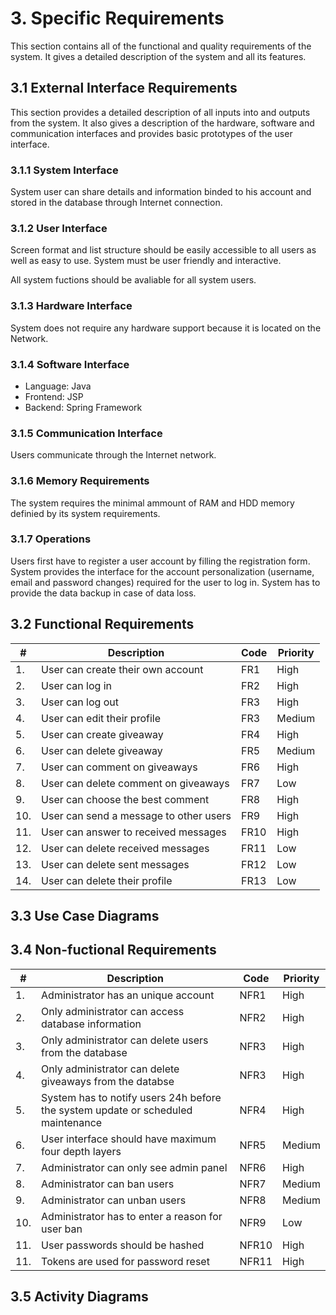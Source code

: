 # 3. Specific Requirements

This section contains all of the functional and quality requirements of the system. It gives a detailed description of the system and all its features. 

## 3.1 External Interface Requirements

This section provides a detailed description of all inputs into and outputs from the system. It also gives a description of the hardware, software and communication interfaces and provides basic prototypes of the user interface.

### 3.1.1 System Interface

System user can share details and information binded to his account and stored in the database through Internet connection.

### 3.1.2 User Interface

Screen format and list structure should be easily accessible to all users as well as easy to use. System must be user friendly and interactive.

All system fuctions should be avaliable for all system users.

### 3.1.3 Hardware Interface

System does not require any hardware support because it is located on the Network.

### 3.1.4 Software Interface

- Language: Java
- Frontend: JSP
- Backend: Spring Framework

### 3.1.5 Communication Interface

Users communicate through the Internet network.

### 3.1.6 Memory Requirements

The system requires the minimal ammount of RAM and HDD memory definied by its system requirements.

### 3.1.7 Operations

Users first have to register a user account by filling the registration form. System provides the interface for the account personalization (username, email and password changes) required for the user to log in. System has to provide the data backup in case of data loss.

## 3.2 Functional Requirements

| #   | Description                            | Code | Priority |
|-----|----------------------------------------|------|----------|
| 1.  | User can create their own account      | FR1  | High     |
| 2.  | User can log in                        | FR2  | High     |
| 3.  | User can log out                       | FR3  | High     |
| 4.  | User can edit their profile            | FR3  | Medium   |
| 5.  | User can create giveaway               | FR4  | High     |
| 6.  | User can delete giveaway               | FR5  | Medium   |
| 7.  | User can comment on giveaways          | FR6  | High     |
| 8.  | User can delete comment on giveaways   | FR7  | Low      |
| 9.  | User can choose the best comment       | FR8  | High     |
| 10. | User can send a message to other users | FR9  | High     |
| 11. | User can answer to received messages   | FR10 | High     |
| 12. | User can delete received messages      | FR11 | Low      |
| 13. | User can delete sent messages          | FR12 | Low      |
| 14. | User can delete their profile          | FR13 | Low      |

## 3.3 Use Case Diagrams

## 3.4 Non-fuctional Requirements

| #   | Description                            											  | Code  | Priority |
|-----|-----------------------------------------------------------------------------------|-------|----------|
| 1.  | Administrator has an unique account      										  | NFR1  | High     |
| 2.  | Only administrator can access database information                        		  | NFR2  | High     |
| 3.  | Only administrator can delete users from the database                       	  | NFR3  | High     |
| 4.  | Only administrator can delete giveaways from the databse            			  | NFR3  | High   	 |
| 5.  | System has to notify users 24h before the system update or scheduled maintenance  | NFR4  | High     |
| 6.  | User interface should have maximum four depth layers               				  | NFR5  | Medium   |
| 7.  | Administrator can only see admin panel         									  | NFR6  | High     |
| 8.  | Administrator can ban users   													  | NFR7  | Medium   |
| 9.  | Administrator can unban users       											  | NFR8  | Medium   |
| 10. | Administrator has to enter a reason for user ban 								  | NFR9  | Low      |
| 11. | User passwords should be hashed   												  | NFR10 | High     |
| 11. | Tokens are used for password reset   											  | NFR11 | High     |

## 3.5 Activity Diagrams